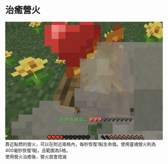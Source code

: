 # 治癒營火
![image](../image/campfire.png)  
靠近點燃的營火，可以在附近兩格內，每秒恢復1點生命值。使用靈魂營火則為400毫秒恢復1點，且範圍為5格。  
使用營火治癒後，營火就會熄滅